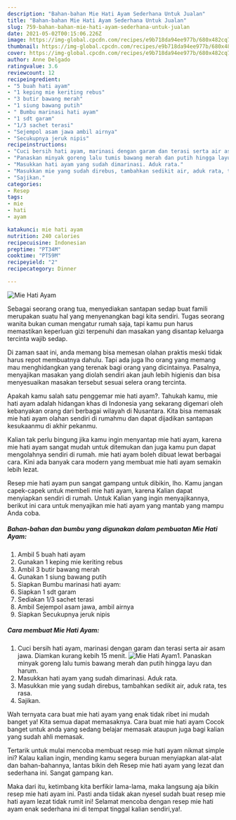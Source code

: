 ```yaml
---
description: "Bahan-bahan Mie Hati Ayam Sederhana Untuk Jualan"
title: "Bahan-bahan Mie Hati Ayam Sederhana Untuk Jualan"
slug: 759-bahan-bahan-mie-hati-ayam-sederhana-untuk-jualan
date: 2021-05-02T00:15:06.226Z
image: https://img-global.cpcdn.com/recipes/e9b718da94ee977b/680x482cq70/mie-hati-ayam-foto-resep-utama.jpg
thumbnail: https://img-global.cpcdn.com/recipes/e9b718da94ee977b/680x482cq70/mie-hati-ayam-foto-resep-utama.jpg
cover: https://img-global.cpcdn.com/recipes/e9b718da94ee977b/680x482cq70/mie-hati-ayam-foto-resep-utama.jpg
author: Anne Delgado
ratingvalue: 3.6
reviewcount: 12
recipeingredient:
- "5 buah hati ayam"
- "1 keping mie keriting rebus"
- "3 butir bawang merah"
- "1 siung bawang putih"
- " Bumbu marinasi hati ayam"
- "1 sdt garam"
- "1/3 sachet terasi"
- "Sejempol asam jawa ambil airnya"
- "Secukupnya jeruk nipis"
recipeinstructions:
- "Cuci bersih hati ayam, marinasi dengan garam dan terasi serta air asam jawa. Diamkan kurang kebih 15 menit."
- "Panaskan minyak goreng lalu tumis bawang merah dan putih hingga layu dan harum."
- "Masukkan hati ayam yang sudah dimarinasi. Aduk rata."
- "Masukkan mie yang sudah direbus, tambahkan sedikit air, aduk rata, tes rasa."
- "Sajikan."
categories:
- Resep
tags:
- mie
- hati
- ayam

katakunci: mie hati ayam 
nutrition: 240 calories
recipecuisine: Indonesian
preptime: "PT34M"
cooktime: "PT59M"
recipeyield: "2"
recipecategory: Dinner

---
```



![Mie Hati Ayam](https://img-global.cpcdn.com/recipes/e9b718da94ee977b/680x482cq70/mie-hati-ayam-foto-resep-utama.jpg)

Sebagai seorang orang tua, menyediakan santapan sedap buat famili merupakan suatu hal yang menyenangkan bagi kita sendiri. Tugas seorang  wanita bukan cuman mengatur rumah saja, tapi kamu pun harus memastikan keperluan gizi terpenuhi dan masakan yang disantap keluarga tercinta wajib sedap.

Di zaman  saat ini, anda memang bisa memesan olahan praktis meski tidak harus repot membuatnya dahulu. Tapi ada juga lho orang yang memang mau menghidangkan yang terenak bagi orang yang dicintainya. Pasalnya, menyajikan masakan yang diolah sendiri akan jauh lebih higienis dan bisa menyesuaikan masakan tersebut sesuai selera orang tercinta. 



Apakah kamu salah satu penggemar mie hati ayam?. Tahukah kamu, mie hati ayam adalah hidangan khas di Indonesia yang sekarang digemari oleh kebanyakan orang dari berbagai wilayah di Nusantara. Kita bisa memasak mie hati ayam olahan sendiri di rumahmu dan dapat dijadikan santapan kesukaanmu di akhir pekanmu.

Kalian tak perlu bingung jika kamu ingin menyantap mie hati ayam, karena mie hati ayam sangat mudah untuk ditemukan dan juga kamu pun dapat mengolahnya sendiri di rumah. mie hati ayam boleh dibuat lewat berbagai cara. Kini ada banyak cara modern yang membuat mie hati ayam semakin lebih lezat.

Resep mie hati ayam pun sangat gampang untuk dibikin, lho. Kamu jangan capek-capek untuk membeli mie hati ayam, karena Kalian dapat menyiapkan sendiri di rumah. Untuk Kalian yang ingin menyajikannya, berikut ini cara untuk menyajikan mie hati ayam yang mantab yang mampu Anda coba.

<!--inarticleads1-->

##### Bahan-bahan dan bumbu yang digunakan dalam pembuatan Mie Hati Ayam:

1. Ambil 5 buah hati ayam
1. Gunakan 1 keping mie keriting rebus
1. Ambil 3 butir bawang merah
1. Gunakan 1 siung bawang putih
1. Siapkan  Bumbu marinasi hati ayam:
1. Siapkan 1 sdt garam
1. Sediakan 1/3 sachet terasi
1. Ambil Sejempol asam jawa, ambil airnya
1. Siapkan Secukupnya jeruk nipis




<!--inarticleads2-->

##### Cara membuat Mie Hati Ayam:

1. Cuci bersih hati ayam, marinasi dengan garam dan terasi serta air asam jawa. Diamkan kurang kebih 15 menit.
<img src="https://img-global.cpcdn.com/steps/819053815ef076d2/160x128cq70/mie-hati-ayam-langkah-memasak-1-foto.jpg" alt="Mie Hati Ayam">1. Panaskan minyak goreng lalu tumis bawang merah dan putih hingga layu dan harum.
1. Masukkan hati ayam yang sudah dimarinasi. Aduk rata.
1. Masukkan mie yang sudah direbus, tambahkan sedikit air, aduk rata, tes rasa.
1. Sajikan.




Wah ternyata cara buat mie hati ayam yang enak tidak ribet ini mudah banget ya! Kita semua dapat memasaknya. Cara buat mie hati ayam Cocok banget untuk anda yang sedang belajar memasak ataupun juga bagi kalian yang sudah ahli memasak.

Tertarik untuk mulai mencoba membuat resep mie hati ayam nikmat simple ini? Kalau kalian ingin, mending kamu segera buruan menyiapkan alat-alat dan bahan-bahannya, lantas bikin deh Resep mie hati ayam yang lezat dan sederhana ini. Sangat gampang kan. 

Maka dari itu, ketimbang kita berfikir lama-lama, maka langsung aja bikin resep mie hati ayam ini. Pasti anda tiidak akan nyesel sudah buat resep mie hati ayam lezat tidak rumit ini! Selamat mencoba dengan resep mie hati ayam enak sederhana ini di tempat tinggal kalian sendiri,ya!.

